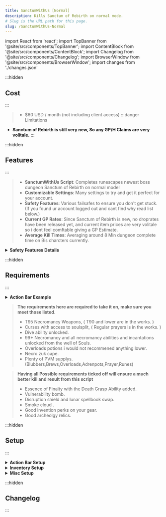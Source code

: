 ```yaml
---
title: SanctumWithUs [Normal]
description: Kills Sanctum of Rebirth on normal mode.
# Slug is the URL path for this page.
slug: /SanctumWithUs-Normal
---
```


import React from 'react';
import TopBanner from '@site/src/components/TopBanner';
import ContentBlock from '@site/src/components/ContentBlock';
import Changelog from '@site/src/components/Changelog';
import BrowserWindow from '@site/src/components/BrowserWindow';
import changes from './changes.json'

<TopBanner title="SanctumWithUs [Normal] " version="v1.0" author="Pizzanova" skill="Necromancy">
</TopBanner>

:::hidden

## Cost

:::

<ContentBlock title="Cost">

> - $60 USD / month (not including client access)
:::danger Limitations
- **Sanctum of Rebirth is still very new, So any GP/H Claims are very volitale.**
:::
</ContentBlock>

:::hidden

## Features

:::

<ContentBlock title="Features">


> - **SanctumWithUs Script**: Completes runescapes newest boss dungeon Sanctum of Rebirth on normal mode!
> - **Customizable Settings**: Many settings to try and get it perfect for your account.
> - **Safety Features**: Various failsafes to ensure you don't get stuck. (If you found ur account logged out and cant find why read list below.)
> - **Current GP Rates**: Since Sanctum of Rebirth is new, no droprates have been released yet, and current item prices are very volitale so i dont feel comftable giving a GP Estimate.
> - **Average Kill Times**: Averaging around 8 Min dungeon complete time on Bis charcters currently.
<details>
<summary><strong>Safety Features Details</strong></summary>

- Teleport to Wars and logout if any of these conditions become true:
  - If you run out of Divine Charges.
  - If your preset is missing items.
  - If your missing Runes OR ectoplasm
  - If you have an unbankable item in your invent
</details>



</ContentBlock>

:::hidden

## Requirements

:::
<ContentBlock title="Requirements">
<details>
<summary><strong>Action Bar Example</strong></summary>

</details>


> **The requirements here are required to take it on, make sure you meet those listed.**
> - T95 Necromancy Weapons, ( T90 and lower are in the works. )
> - Curses with access to soulsplit,  ( Regular prayers is in the works. )
> - Dive ability unlocked.
> - 99+ Necromancy and all necromancy abilities and incantations unlocked from the well of Souls.
> - Overloads potions i would not recommened anything lower.
> - Necro zuk cape.
> - Plenty of PVM supplys. (Blubbers,Brews,Overloads,Adrenpots,Prayer,Runes)

<ContentBlock title="Optional Requirements">


> **Having all Possible requirements ticked off will ensure a much better kill and result from this script**
> - Essence of Finalty with the Death Grasp Ability added.
> - Vulnerability bomb.
> - Disruption shield and lunar spellbook swap.
> - Smoke cloud .
> - Good invention perks on your gear.
> - Good archeolgy relics.


</ContentBlock>
</ContentBlock>
:::hidden

## Setup

:::
<ContentBlock title="Setup">

<details>
<summary><strong>Action Bar Setup</strong></summary>

![actionbar](actionbar.png)

> - Check the Script console when running to see missing abiltys...
> - Make sure to resave abiltys after changing script settings.
> - Please make sure all mandatory abiltys are on your bar.
> - Please make sure any abiltys you opt in for is also on your bar.
> - Quick Prayers 1 set to Protect from melee and T95/T99 Prayer
> - Quick Prayers 2 set to Protect from range and T95/T99 Prayer
> - Quick Prayers 3 set to Protect from magic and T95/T99 Prayer
> - Quick Prayers 4 set to Soulsplit and T95/T99 Prayer
> - Below if ur confused on how to do

![quickprayer](quickprayer.gif)

</details>

<details>
<summary><strong>Inventory Setup</strong></summary>

![Preset](Preset.png)


> *Make sure your preset contains the following...*
> - An overload (any).
> - An Adrenline potion, Any works but renewals are recommended.
> - Essence of Finalty.
> - Something to restore prayer, it will support anything with "Prayer" or "Restore" in the name.
> - Vuln bombs, they are not required but make sure to have them in your inventory if uve toggled the option.
> - Brews and jellyfish, try to have a even ratio of 3 jellys to 1 brew.
> - Runepouchs / Nexus make sure you have all runes that you need for every incantation and spells that need to be cast.
> - Excalibur.
> - Ur familer, every ancient familer is supported.
> - Expensive Spices.
> - Script is in early days, please expermient with gear to see what gets you the best results.


</details>

<details>
<summary><strong>Misc Setup</strong></summary>


> *Make sure you have the following conditons true*

> - Boss portal set on left portal.
> - Make sure you have plenty of divine charges/book charges/runes and other items to run for a long time.
> - Make sure if you are using a reaver to set the autofire rate for them heals.
> - If using auras make sure ur aura mangment is NOT in list view

</details>



</ContentBlock>

:::hidden

## Changelog

:::

<Changelog changes={changes}>

</Changelog>

